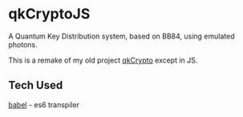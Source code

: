 # qkCryptoJS
A Quantum Key Distribution system, based on BB84, using emulated photons.

This is a remake of my old project [qkCrypto](https://github.com/Jakehp/qkCrypto) except in JS.

## Tech Used
[babel](https://babeljs.io/) - es6 transpiler 
